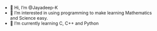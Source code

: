 - 👋 Hi, I’m @Jayadeep-K
- 👀 I’m interested in using programming to make learning Mathematics and Science easy.
- 🌱 I’m currently learning C, C++ and Python

<!---
Jayadeep-K/Jayadeep-K is a ✨ special ✨ repository because its `README.md` (this file) appears on your GitHub profile.
You can click the Preview link to take a look at your changes.
--->
